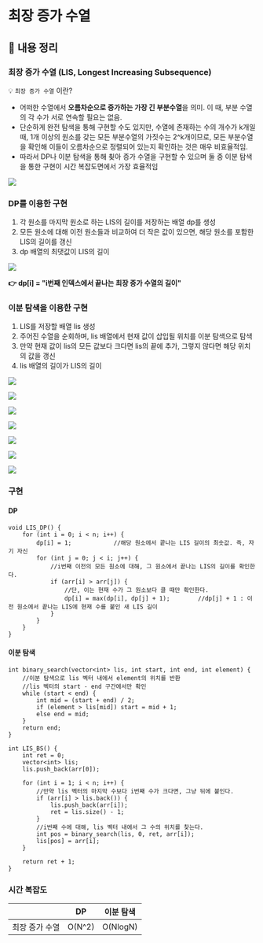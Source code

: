 # 최장 증가 수열

## 📌 내용 정리

### 최장 증가 수열 (LIS, Longest Increasing Subsequence)

💡 `최장 증가 수열` 이란? <br />

- 어떠한 수열에서 **오름차순으로 증가하는 가장 긴 부분수열**을 의미. 이 때, 부분 수열의 각 수가 서로 연속할 필요는 없음.
- 단순하게 완전 탐색을 통해 구현할 수도 있지만, 수열에 존재하는 수의 개수가 k개일 때, 1개 이상의 원소를 갖는 모든 부분수열의 가짓수는 2^k개이므로, 모든 부분수열을 확인해 이들이 오름차순으로 정렬되어 있는지 확인하는 것은 매우 비효율적임.
- 따라서 DP나 이분 탐색을 통해 쵲아 증가 수열을 구현할 수 있으며 둘 중 이분 탐색을 통한 구현이 시간 복잡도면에서 가장 효율적임

![](https://velog.velcdn.com/images/chtoqur/post/66e30749-6290-4356-9d85-718d0afcd99b/image.png)

### DP를 이용한 구현

1. 각 원소를 마지막 원소로 하는 LIS의 길이를 저장하는 배열 dp를 생성
2. 모든 원소에 대해 이전 원소들과 비교하여 더 작은 값이 있으면, 해당 원소를 포함한 LIS의 길이를 갱신
3. dp 배열의 최댓값이 LIS의 길이

![](https://velog.velcdn.com/images/chtoqur/post/de6d1daa-3d8e-4668-96df-66fd85ba1600/image.png)

**👉 dp[i] = "i번째 인덱스에서 끝나는 최장 증가 수열의 길이"**

### 이분 탐색을 이용한 구현

1. LIS를 저장할 배열 lis 생성
2. 주어진 수열을 순회하며, lis 배열에서 현재 값이 삽입될 위치를 이분 탐색으로 탐색
3. 만약 현재 값이 lis의 모든 값보다 크다면 lis의 끝에 추가, 그렇지 않다면 해당 위치의 값을 갱신
4. lis 배열의 길이가 LIS의 길이

![](https://velog.velcdn.com/images/chtoqur/post/58ffb247-894f-49a6-8b03-22883f2c0424/image.png)

![](https://velog.velcdn.com/images/chtoqur/post/58461bca-330e-4da8-9afb-5d7eb4683a81/image.png)

![](https://velog.velcdn.com/images/chtoqur/post/66739fde-5d46-4fbe-a6ad-519e69d5e23b/image.png)

![](https://velog.velcdn.com/images/chtoqur/post/35e67eb6-841f-4845-8564-cb83b1a4159a/image.png)

![](https://velog.velcdn.com/images/chtoqur/post/98f7b393-2deb-44cc-b1ca-71a21649712d/image.png)

![](https://velog.velcdn.com/images/chtoqur/post/370e24e6-e06b-4b2c-b550-9cecc6372faa/image.png)

![](https://velog.velcdn.com/images/chtoqur/post/73c51576-24e3-4c0a-8c73-01cc93d2e4ff/image.png)

### 구현

#### DP

```
void LIS_DP() {
    for (int i = 0; i < n; i++) {
        dp[i] = 1;            //해당 원소에서 끝나는 LIS 길이의 최솟값. 즉, 자기 자신
        for (int j = 0; j < i; j++) {
            //i번째 이전의 모든 원소에 대해, 그 원소에서 끝나는 LIS의 길이를 확인한다.
            if (arr[i] > arr[j]) {
                //단, 이는 현재 수가 그 원소보다 클 때만 확인한다.
                dp[i] = max(dp[i], dp[j] + 1);        //dp[j] + 1 : 이전 원소에서 끝나는 LIS에 현재 수를 붙인 새 LIS 길이
            }
        }
    }
}
```

#### 이분 탐색

```
int binary_search(vector<int> lis, int start, int end, int element) {
    //이분 탐색으로 lis 벡터 내에서 element의 위치를 반환
    //lis 벡터의 start - end 구간에서만 확인
    while (start < end) {
        int mid = (start + end) / 2;
        if (element > lis[mid]) start = mid + 1;
        else end = mid;
    }
    return end;
}

int LIS_BS() {
    int ret = 0;
    vector<int> lis;
    lis.push_back(arr[0]);

    for (int i = 1; i < n; i++) {
        //만약 lis 벡터의 마지막 수보다 i번째 수가 크다면, 그냥 뒤에 붙인다.
        if (arr[i] > lis.back()) {
            lis.push_back(arr[i]);
            ret = lis.size() - 1;
        }
        //i번째 수에 대해, lis 벡터 내에서 그 수의 위치를 찾는다.
        int pos = binary_search(lis, 0, ret, arr[i]);
        lis[pos] = arr[i];
    }

    return ret + 1;
}
```

### 시간 복잡도

|                | DP     | 이분 탐색 |
| -------------- | ------ | --------- |
| 최장 증가 수열 | O(N^2) | O(NlogN)  |

